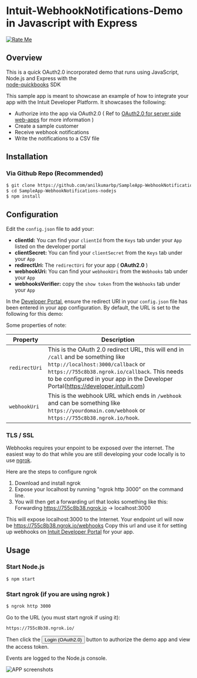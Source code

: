 Intuit-WebhookNotifications-Demo in Javascript with Express
==========================================================
[![Rate Me](https://img.shields.io/badge/Rate%20Me-Intuit%20Feedback-brightgreen.svg)](https://13b662a8.ngrok.io)


## Overview

This is a quick OAuth2.0 incorporated demo that runs using JavaScript, Node.js and Express with the   
[node-quickbooks](https://github.com/mcohen01/node-quickbooks) SDK

This sample app is meant to showcase an example of how to integrate your app with the Intuit Developer Platform. It showcases the following:

* Authorize into the app via OAuth2.0 ( Ref to [OAuth2.0 for server side web-apps](https://developer.intuit.com/docs/00_quickbooks_online/2_build/10_authentication_and_authorization/10_oauth_2.0) for more information )
* Create a sample customer 
* Receive webhook notifications
* Write the notifications to a CSV file 


## Installation

### Via Github Repo (Recommended)

```bash
$ git clone https://github.com/anilkumarbp/SampleApp-WebhookNotifications-nodejs
$ cd SampleApp-WebhookNotifications-nodejs
$ npm install
```

## Configuration

Edit the `config.json` file to add your:  

* **clientId:** You can find your `clientId` from the `Keys` tab under your `App` listed on the developer portal
* **clientSecret:** You can find your `clientSecret` from the `Keys` tab under your `App` 
* **redirectUri:** The `redirectUri` for your app ( **OAuth2.0** )
* **webhookUri:** You can find your `webhookUri` from the `Webhooks` tab under your `App`  
* **webhooksVerifier:** copy the `show token` from the `Webhooks` tab under your `App` 


In the [Developer Portal](http://developer.intuit.com/), ensure the redirect URI in your `config.json` file has been entered in your app configuration. By default, the URL is set to the following for this demo:


Some properties of note:  


| Property | Description |   
|----------|-------------|   
| `redirectUri` | This is the OAuth 2.0 redirect URL, this will end in `/call` and be something like `http://localhost:3000/callback` or `https://755c8b38.ngrok.io/callback`. This needs to be configured in your app in the Developer Portal(https://developer.intuit.com) |  
| `webhookUri` | This is the webhook URL which ends in `/webhook` and can be something like `https://yourdomain.com/webhook` or `https://755c8b38.ngrok.io/hook`. |  


### TLS / SSL


Webhooks requires your enpoint to be exposed over the internet. The easiest way to do that while you are still developing your code locally is to use [ngrok](https://ngrok.com/).  

Here are the steps to configure ngrok  
1. Download and install ngrok  
2. Expose your localhost by running "ngrok http 3000" on the command line.  
3. You will then get a forwarding url that looks something like this: Forwarding https://755c8b38.ngrok.io -> localhost:3000

This will expose localhost:3000 to the Internet. Your endpoint url will now be https://755c8b38.ngrok.io/webhooks Copy this url and use it for setting up webhooks on [Intuit Developer Portal](https://developer.intuit.com) for your app.


## Usage

### Start Node.js


```bash
$ npm start
```

### Start ngrok (if you are using ngrok )

```bash
$ ngrok http 3000
```

Go to the URL (you must start ngrok if using it):

```
https://755c8b38.ngrok.io/
````

Then click the <input type="button" value="Login (OAuth2.0)"> button to authorize the demo app and view the access token.

Events are logged to the Node.js console.

![APP screenshots](views/app.png)
